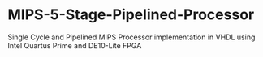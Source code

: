 # MIPS-5-Stage-Pipelined-Processor
Single Cycle and Pipelined MIPS Processor implementation in VHDL using Intel Quartus Prime and DE10-Lite FPGA
